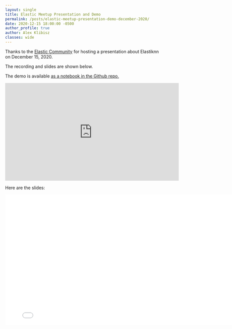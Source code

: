 ```yaml
---
layout: single
title: Elastic Meetup Presentation and Demo
permalink: /posts/elastic-meetup-presentation-demo-december-2020/
date: 2020-12-15 18:00:00 -0500
author_profile: true
author: Alex Klibisz
classes: wide
---
```


Thanks to the [Elastic Community](https://www.elastic.co/community/) for hosting a presentation about Elastiknn on December 15, 2020.

The recording and slides are shown below.

The demo is available [as a notebook in the Github repo.](https://github.com/alexklibisz/elastiknn/tree/master/examples/tutorial-notebooks)

<iframe width="560" height="315" src="https://www.youtube.com/embed/M4vqhmSZMTI" frameborder="0" allow="accelerometer; autoplay; clipboard-write; encrypted-media; gyroscope; picture-in-picture" allowfullscreen></iframe>

Here are the slides:

<iframe width="800" height="420" src="/assets/downloads/elastic-meetup-2020-12-15-slides.pdf" frameborder="0" allowfullscreen></iframe>
